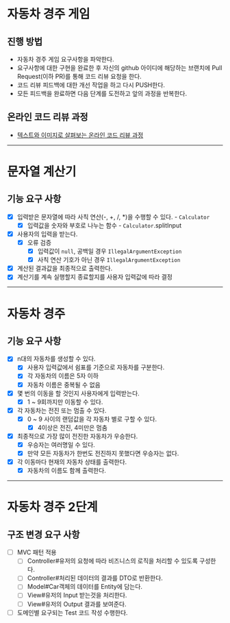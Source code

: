 # 자동차 경주 게임
## 진행 방법
* 자동차 경주 게임 요구사항을 파악한다.
* 요구사항에 대한 구현을 완료한 후 자신의 github 아이디에 해당하는 브랜치에 Pull Request(이하 PR)를 통해 코드 리뷰 요청을 한다.
* 코드 리뷰 피드백에 대한 개선 작업을 하고 다시 PUSH한다.
* 모든 피드백을 완료하면 다음 단계를 도전하고 앞의 과정을 반복한다.

## 온라인 코드 리뷰 과정
* [텍스트와 이미지로 살펴보는 온라인 코드 리뷰 과정](https://github.com/next-step/nextstep-docs/tree/master/codereview)

---

# 문자열 계산기
## 기능 요구 사항
- [x] 입력받은 문자열에 따라 사칙 연산(-, +, /, *)을 수행할 수 있다. - `Calculator`
  - [x] 입력값을 숫자와 부호로 나누는 함수 - `Calculator`.splitInput
- [x] 사용자의 입력을 받는다.
  - [x] 오류 검증
    - [x] 입력값이 `null`, 공백일 경우 `IllegalArgumentException`
    - [x] 사칙 연산 기호가 아닌 경우 `IllegalArgumentException`
- [x] 계산된 결과값을 최종적으로 출력한다.
- [x] 계산기를 계속 실행할지 종료할지를 사용자 입력값에 따라 결정

---

# 자동차 경주
## 기능 요구 사항
- [x] n대의 자동차를 생성할 수 있다.
  - [x] 사용자 입력값에서 쉼표를 기준으로 자동차를 구분한다.
  - [x] 각 자동차의 이름은 5자 이하
  - [x] 자동차 이름은 중복될 수 없음
- [x] 몇 번의 이동을 할 것인지 사용자에게 입력받는다.
  - [x] 1 ~ 9회까지만 이동할 수 있다.
- [x] 각 자동차는 전진 또는 멈출 수 있다.
  - [x] 0 ~ 9 사이의 랜덤값을 각 자동차 별로 구할 수 있다.
    - [x] 4이상은 전진, 4미만은 멈춤
- [X] 최종적으로 가장 많이 전진한 자동차가 우승한다.
  - [x] 우승자는 여러명일 수 있다.
  - [x] 만약 모든 자동차가 한번도 전진하지 못했다면 우승자는 없다.
- [x] 각 이동마다 현재의 자동차 상태를 출력한다.
  - [x] 자동차의 이름도 함께 출력한다.

---

# 자동차 경주 2단계
## 구조 변경 요구 사항 
- [ ] MVC 패턴 적용
  - [ ] Controller#유저의 요청에 따라 비즈니스의 로직을 처리할 수 있도록 구성한다.
  - [ ] Controller#처리된 데이터의 결과를 DTO로 반환한다.
  - [ ] Model#Car객체의 데이터를 Entity에 담는다.
  - [ ] View#유저의 Input 받는것을 처리한다.
  - [ ] View#유저의 Output 결과를 보여준다.
- [ ] 도메인별 요구되는 Test 코드 작성 수행한다.